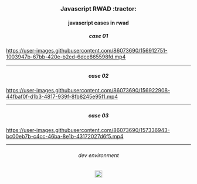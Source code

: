 <h3 align="center">
Javascript RWAD :tractor:
</h3>

<h4 align="center">
javascript cases in rwad
</h4>

<h5 align="center">
case 01
</h5>

https://user-images.githubusercontent.com/86073690/156912751-1003947b-67bb-420e-b2cd-6dce865598fd.mp4

***

<h5 align="center">
case 02
</h5>

https://user-images.githubusercontent.com/86073690/156922908-44fbaf0f-d1b3-4817-939f-8fb8245e95f1.mp4

***

<h5 align="center">
case 03
</h5>

https://user-images.githubusercontent.com/86073690/157336943-bc00eb7b-c4cc-46ba-8e1b-43172027d6f5.mp4

***

<h6 align="center">
dev environment
</h6>

<div align="center">
  <img height="20" src = "https://img.shields.io/badge/Intellij idea-white.svg?">
</div>
